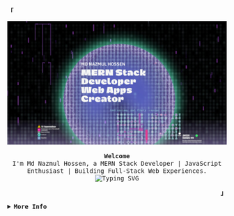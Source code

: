 
<div>
  <p align="left">
    <strong><samp>「</samp></strong>
  </p>

  <img src="https://github.com/nazmulxdev/nazmulxdev/blob/main/YouTube%20Banner%20-%20Md%20Nazmul%20Hossen.png?raw=true" width="100%" height="50%" />

  <p align="center">
    <samp>
      <b>Welcome</b>
      <br />
      I'm Md Nazmul Hossen, a MERN Stack Developer | JavaScript Enthusiast | Building Full-Stack Web Experiences.
      <br />
      <img
        src="https://readme-typing-svg.demolab.com/?font=Iosevka&size=16&pause=1000&color=9D7CD8&center=true&vCenter=true&width=600&lines=I+push+code+like+a+devil+%F0%9F%98%88+but+I+debug+like+an+angel+%F0%9F%98"
        alt="Typing SVG"
      />
    </samp>
  </p>

  <p align="right">
    <strong><samp>」</samp></strong>
  </p>

  <details align="left">
    <summary>
      <samp><b>More Info</b></samp>
    </summary>
    <br />
    <p align="center">
      <samp>
        [ <a href="">about me</a> •
        <a href="">projects</a> •
        <a href="https://www.linkedin.com/in/nazmulxdev/">contact</a> ]
      </samp>
    </p>
    <br />
    <div style="max-width: 800px; margin: 0 auto;">
      <table style="width: 100%; text-align: center;">
        <!-- First row with GitHub Stats and Streaks -->
        <tr>
          <td style="width: 50%; padding: 10px; vertical-align: top;">
            <a href="#github-stats">
              <img
                alt="GitHub Stats"
                src="https://github-readme-stats.vercel.app/api?username=nazmulxdev&theme=vue-dark&show_icons=true&hide_border=true&count_private=true"
              />
            </a>
          </td>
          <td style="width: 50%; padding: 10px; vertical-align: top;">
            <a href="#streak-stats">
              <img
                alt="GitHub Streak"
                src="https://streak-stats.demolab.com/?user=nazmulxdev&theme=tokyonight&hide_border=true"
              />
            </a>
          </td>
        </tr>
        <!-- Second row with Top Languages -->
        <tr>
          <td style="width: 50%; padding: 10px;">
            <a href="#top-languages">
              <img
                alt="Top Languages"
                 height="160"
                width="350"
                style="display: block; margin: 0 auto;"
                src="https://github-readme-stats.vercel.app/api/top-langs/?username=nazmulxdev&theme=vue-dark&show_icons=true&hide_border=true&layout=compact"
              />
            </a>
          </td>
          <td style="width: 50%; padding: 10px;">
            <a href="#streak-stats-graph">
              <img
                alt="GitHub Streak graph"
                 height="160"
                width="500"
                style="display: block; margin: 0 auto;"
                src="https://github-readme-activity-graph.vercel.app/graph?username=nazmulxdev&bg_color=0f172a&color=38bdf8&line=f472b6&point=facc15&area=true&hide_border=true)](https://github.com/ashutosh00710/github-readme-activity-graph"
              />
            </a>
          </td>
        </tr>
        <!-- Third row with Tech Stack -->
        <tr>
          <td colspan="2" style="padding: 10px;">
            <p><b>Tech Stack:</b></p>
            <p>
              <!-- Language and tools badges -->
              <img src="https://img.shields.io/badge/JavaScript-FFF200?style=for-the-badge&logo=javascript&logoColor=black" alt="JavaScript" />
              <img src="https://img.shields.io/badge/Node.js-8CC84B?style=for-the-badge&logo=node.js&logoColor=white" alt="Node.js" />
              <img src="https://img.shields.io/badge/Express-000000?style=for-the-badge&logo=express&logoColor=white" alt="Express" />
              <img src="https://img.shields.io/badge/Python-3776AB?style=for-the-badge&logo=python&logoColor=white" alt="Python" />
              <img src="https://img.shields.io/badge/MongoDB-4EA94B?style=for-the-badge&logo=mongodb&logoColor=white" alt="MongoDB" />
              <img src="https://img.shields.io/badge/C-A8B9CC?style=for-the-badge&logo=c&logoColor=black" alt="C" />
              <img src="https://img.shields.io/badge/Next.js-000000?style=for-the-badge&logo=next.js&logoColor=white" alt="Next.js" />
              <img src="https://img.shields.io/badge/React-61DAFB?style=for-the-badge&logo=react&logoColor=black" alt="React" />
              <img src="https://img.shields.io/badge/Firebase-FFCA28?style=for-the-badge&logo=firebase&logoColor=black" alt="Firebase" />
              <img src="https://img.shields.io/badge/TailwindCSS-38B2AC?style=for-the-badge&logo=tailwindcss&logoColor=white" alt="TailwindCSS" />
              <img src="https://img.shields.io/badge/Chart.js-F7A1A1?style=for-the-badge&logo=chart.js&logoColor=black" alt="Chart.js" />
              <img src="https://img.shields.io/badge/HTML-E34F26?style=for-the-badge&logo=html5&logoColor=white" alt="HTML" />
              <img src="https://img.shields.io/badge/CSS-1572B6?style=for-the-badge&logo=css3&logoColor=white" alt="CSS" />
            </p>
          </td>
        </tr>
        <!-- Fourth row with LeetCode and HackerRank badges -->
        <tr>
          <td style="width: 50%; padding: 10px;">
            <a href="https://leetcode.com/u/nazmul-devil/">
              <img
                src="https://img.shields.io/badge/LeetCode-nazmulxdev-brightgreen?style=for-the-badge&logo=Leetcode"
                alt="Leetcode Profile"
              />
            </a>
          </td>
          <td style="width: 50%; padding: 10px;">
            <a href="https://www.hackerrank.com/0xrokib">
              <img
                src="https://img.shields.io/badge/HackerRank-nazmulxdev-brightgreen?style=for-the-badge&logo=HackerRank"
                alt="HackerRank Profile"
              />
            </a>
          </td>
        </tr>
      </table>
    </div>
  </details>
</div>
